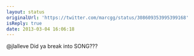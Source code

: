```yaml
---
layout: status
originalUrl: 'https://twitter.com/marcgg/status/308609353995399168'
isReply: true
date: 2013-03-04 16:06:18
---
```


@jlalleve Did ya break into SONG???
